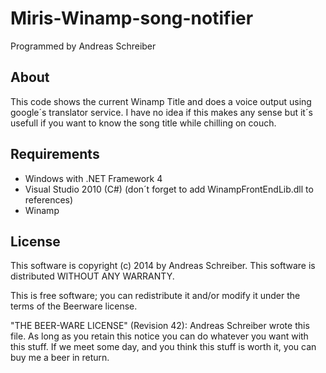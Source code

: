 Miris-Winamp-song-notifier
==========================

Programmed by Andreas Schreiber

About
-----
This code shows the current Winamp Title and does a voice output using google´s translator service.
I have no idea if this makes any sense but it´s usefull if you want to know the song title while chilling on couch.

Requirements
------------
- Windows with .NET Framework 4
- Visual Studio 2010 (C#) (don´t forget to add WinampFrontEndLib.dll to references)
- Winamp

License
-------
This software is copyright (c) 2014 by Andreas Schreiber.
This software is distributed WITHOUT ANY WARRANTY.
 
This is free software; you can redistribute it and/or modify it under
the terms of the Beerware license.
 
"THE BEER-WARE LICENSE" (Revision 42):
Andreas Schreiber wrote this file. As long as you retain this notice you
can do whatever you want with this stuff. If we meet some day, and you think
this stuff is worth it, you can buy me a beer in return.
